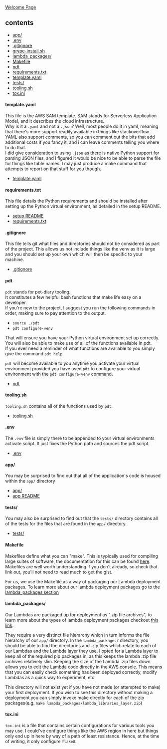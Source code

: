 [Welcome Page](../README.md)

## __contents__
* [app/](#app)
* [.env](#env)
* [.gitignore](#gitignore)
* [grype-install.sh](#gyrpeinstallsh)
* [lambda_packages/](#lambda_packages)
* [Makefile](#makefile)
* [pdt](#pdt)
* [requirements.txt](#requirementstxt)
* [template.yaml](#templateyaml)
* [tests/](#tests)
* [tooling.sh](#toolingsh)
* [tox.ini](#toxini)


#### __template.yaml__
This file is the AWS SAM template. SAM stands for Serverless Application Model, and it describes the cloud infrastructure.  
Why is it a `.yaml` and not a `.json`? Well, most people do it in yaml, meaning that there's more support readily available in things like stackoverflow. YAML also support comments, so you can comment out the bits that add additional costs if you fancy it, and i can leave comments telling you where to do that.  
I did give consideration to using `.json` as there is native Python support for parsing JSON files, and I figured it would be nice to be able to parse the file for things like table names. I may just produce a make command that attempts to report on that stuff for you though.  
* [template.yaml](../template.yaml)

#### __requirements.txt__
This file details the Python requirements and should be installed after setting up the Python virtual environment, as detailed in the setup README.
* [setup README](./SET_UP_README.md)
* [requirements.txt](../requirements.txt)

#### __.gitignore__
This file tells git what files and directories should not be considered as part of the project. This allows us not include things like the venv as it is large and you should set up your own which will then be specific to your machine.
* [.gitignore](../.gitignore)

#### __pdt__
`pdt` stands for pet-diary tooling.  
It constitutes a few helpful bash functions that make life easy on a developer.  
If you're new to the project, I suggest you run the following commands in order, making sure to pay attention to the output.  

* `source ./pdt`  
* `pdt configure-venv`  

That will ensure you have your Python virtual environment set up correctly.  
You will also be able to make use of all of the functions available in pdt.  
If you ever need a reminder of what functions are available to you simply give the command `pdt help`.  

`pdt` will become available to you anytime you activate your virtual environment provided you have used `pdt` to configure your virtual environment with the `pdt configure-venv` command.
* [pdt](../pdt)

#### __tooling.sh__
`tooling.sh` contains all of the functions used by `pdt`.
* [tooling.sh](../tooling.sh)


#### __.env__
The `.env` file is simply there to be appended to your virtual environments activate script. It just fixes the Python path and sources the pdt script.
* [.env](../.env)

#### __app/__
You may be surprised to find out that all of the application's code is housed within the `app/` directory
* [app/](../app/)
* [app README](./APP_README.md)

#### __tests/__
You may also be surprised to find out that the `tests/` directory contains all of the tests for the files that are found in the `app/` directory.
* [tests/](../tests/)

#### __Makefile__
Makefiles define what you can "make". This is typically used for compiling large suites of software, the documentation for this can be found [here](https://www.gnu.org/software/make/manual/make.html). Makefiles are well worth understanding if you don't already, so check that link out, you'll not need to read much to get the gist.  

For us, we use the Makefile as a way of packaging our Lambda deployment packages. To learn more about our lambda deployment packages go to the [lambda_packages section](#lambda_packages)

#### __lambda_packages/__
Our Lambdas are packaged up for deployment as ".zip file archives", to learn more about the types of lambda deployment packages checkout [this link](https://docs.aws.amazon.com/lambda/latest/dg/gettingstarted-package.html).  

They require a very distinct file hierarchy which in turn informs the file hierarchy of our `app/` directory. In the `lambda_packages/` directory, you should be able to find the directories and .zip files which relate to each of our Lambdas and the Lambda layer they use. I opted for a Lambda layer to keep all of the required pip packages in, as this keeps the lambda .zip file archives relatively slim. Keeping the size of the Lambda .zip files down allows you to edit the Lambda code directly in the AWS console. This means that you can easily check something has been deployed correctly, modify Lambdas as a quick way to experiment, etc.  

This directory will not exist yet if you have not made (or attempted to make) your first deployment. If you wish to see this directory without making a deployment you can simply invoke make directly for each of the zip packages(e.g. `make lambda_packages/lambda_libraries_layer.zip`)

#### __tox.ini__
`tox.ini` is a file that contains certain configurations for various tools you may use. I could've configure things like the AWS region in here but things only end up in here by way of a path of least resistance. Hence, at the time of writing, it only configure `flake8`.